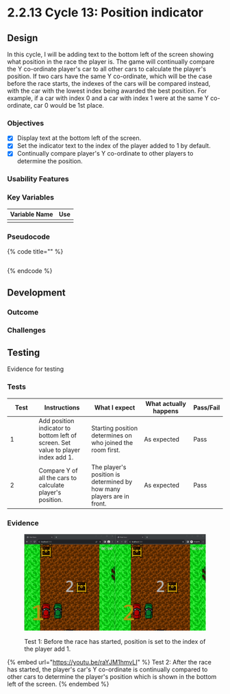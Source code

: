 # 2.2.13 Cycle 13: Position indicator

## Design

In this cycle, I will be adding text to the bottom left of the screen showing what position in the race the player is. The game will continually compare the Y co-ordinate player's car to all other cars to calculate the player's position. If two cars have the same Y co-ordinate, which will be the case before the race starts, the indexes of the cars will be compared instead, with the car with the lowest index being awarded the best position. For example, if a car with index 0 and a car with index 1 were at the same Y co-ordinate, car 0 would be 1st place.

### Objectives

* [x] Display text at the bottom left of the screen.
* [x] Set the indicator text to the index of the player added to 1 by default.
* [x] Continually compare player's Y co-ordinate to other players to determine the position.

### Usability Features

### Key Variables

| Variable Name | Use |
| ------------- | --- |
|               |     |

### Pseudocode

{% code title="" %}
```
```
{% endcode %}

## Development

### Outcome



### Challenges



## Testing

Evidence for testing

### Tests

<table><thead><tr><th width="95">Test</th><th width="158">Instructions</th><th width="171">What I expect</th><th width="174">What actually happens</th><th>Pass/Fail</th></tr></thead><tbody><tr><td>1</td><td>Add position indicator to bottom left of screen. Set value to player index add 1.</td><td>Starting position determines on who joined the room first.</td><td>As expected</td><td>Pass</td></tr><tr><td>2</td><td>Compare Y of all the cars to calculate player's position.</td><td>The player's position is determined by how many players are in front.</td><td>As expected</td><td>Pass</td></tr></tbody></table>

### Evidence

<figure><img src="../.gitbook/assets/image (56).png" alt=""><figcaption><p>Test 1: Before the race has started, position is set to the index of the player add 1.</p></figcaption></figure>

{% embed url="https://youtu.be/raYJM1hmvLI" %}
Test 2: After the race has started, the player's car's Y co-ordinate is continually compared to other cars to determine the player's position which is shown in the bottom left of the screen.
{% endembed %}
